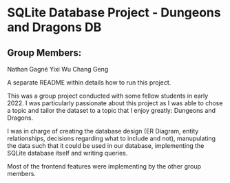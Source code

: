 # SQLite Database Project - Dungeons and Dragons DB

## Group Members:
Nathan Gagné
Yixi Wu
Chang Geng

A separate README within details how to run this project.

This was a group project conducted with some fellow students
in early 2022. I was particularly passionate about this project
as I was able to chose a topic and tailor the dataset to a topic
that I enjoy greatly: Dungeons and Dragons.

I was in charge of creating the database design (ER Diagram, entity
relationships, decisions regarding what to include and not), manupulating
the data such that it could be used in our database, implementing
the SQLite database itself and writing queries.

Most of the frontend features were implementing by the other group members.